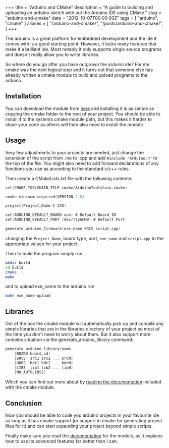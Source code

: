 +++
title = "Arduino and CMake"
description = "A guide to building and uploading an arduino sketch with out the Arduino IDE using CMake."
slug = "arduino-and-cmake"
date = "2012-10-07T00:00:00Z"
tags = [ "arduino", "cmake" ]
aliases = [
    "/arduino-and-cmake/",
    "/posts/arduino-and-cmake/",
]
+++

The arduino is a great platform for embedded development and the ide it comes
with is a good starting point. However, it lacks many features that make it a
brilliant ide. Most notably it only supports single source programs and doesn't
really allow you to write libraries.

So where do you go after you have outgrown the arduino ide? For me cmake was the
next logical step and it turns out that someone else has already written a cmake
module to build and upload programs to the arduino.

## Installation

You can download the module from [here][arduino-cmake] and installing it is as
simple as copying the cmake folder to the root of your project. You should be
able to install it to the systems cmake module path, but this makes it harder
to share your code as others will then also need to install the module.

[arduino-cmake]: https://github.com/queezythegreat/arduino-cmake

## Usage

Very few adjustments to your projects are needed, just change the extension of
the script from .ino to .cpp and add `#include "Arduino.h"` to the top of the
file. You might also need to add forward declarations of any functions you use
as according to the standard c/c++ rules.

Then create a CMakeLists.txt file with the following contents:

```c
set(CMAKE_TOOLCHAIN_FILE cmake/ArduinoToolchain.cmake)

cmake_minimum_required(VERSION 2.8)

project(Project_Name C CXX)

set(ARDUINO_DEFAULT_BOARD uno) # Default Board ID
set(ARDUINO_DEFAULT_PORT /dev/ttyACM0) # Default Port

generate_arduino_firmware(exe_name SRCS script.cpp)
```

changing the `Project_Name`, board type, port, `exe_name` and `script.cpp` to the
appropriate values for your project.

Then to build the program simply run

```sh
mkdir build
cd build
cmake ..
make
```

and to upload exe_name to the arduino run

```sh
make exe_name-upload
```

## Libraries

Out of the box the cmake module will automatically pick up and compile any
simple libraries that are in the libraries directory of your project so most of
the time you don't need to worry about them. But it also support more complex
situation via the generate_arduino_library command:

```c
generate_arduino_library(name
    [BOARD board_id]
    [SRCS  src1 src2 ... srcN]
    [HDRS  hdr1 hdr2 ... hdrN]
    [LIBS  lib1 lib2 ... libN]
    [NO_AUTOLIBS])
```

Which you can find out more about by [reading the documentation][README.rst]
included with the cmake module.

[README.rst]: https://github.com/queezythegreat/arduino-cmake/blob/master/README.rst

## Conclusion

Now you should be able to code you arduino projects in your favourite ide as
long as it has cmake support (or support in cmake for generating project files
for it) and can start expanding your project beyond simple scripts.

Finally make sure you read the [documentation] for the module, as it explains
how to use its advanced features far better than I can.

[documentation]: https://github.com/queezythegreat/arduino-cmake/blob/master/README.rst
